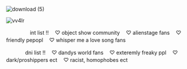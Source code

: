 ![download (5)](https://github.com/user-attachments/assets/a0eb1b09-1bca-4346-944c-51c3d215e096)



<p align="left"> <img src="https://komarev.com/ghpvc/?username=vv4lr&label=ㅤcoolㅤ♡ㅤpplㅤ&color=000000&style=flat" alt="vv4lr" /> </p>

ㅤㅤㅤㅤㅤint list !!
ㅤ♡ object show community
ㅤ♡ alienstage fans
ㅤ♡ friendly pepopl
ㅤ♡ whisper me a love song fans

ㅤㅤㅤㅤdni list !!
ㅤ♡ dandys world fans
ㅤ♡ exteremly freaky ppl
ㅤ♡ dark/proshippers ect
ㅤ♡ racist, homophobes ect
